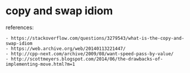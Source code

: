 # copy and swap idiom

references:

    - https://stackoverflow.com/questions/3279543/what-is-the-copy-and-swap-idiom
    - https://web.archive.org/web/20140113221447/
    - http://cpp-next.com/archive/2009/08/want-speed-pass-by-value/
    - http://scottmeyers.blogspot.com/2014/06/the-drawbacks-of-implementing-move.html?m=1
